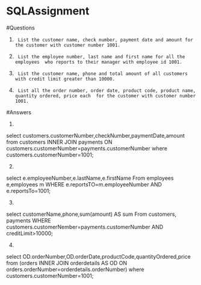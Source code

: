 # SQLAssignment

#Questions

1.      List the customer name, check number, payment date and amount for the customer with customer number 1001.


2.      List the employee number, last name and first name for all the employees  who reports to their manager with employee id 1001.


3.      List the customer name, phone and total amount of all customers with credit limit greater than 10000.


4.      List all the order number, order date, product code, product name, quantity ordered, price each  for the customer with customer number 1001.

#Answers

1. 
select customers.customerNumber,checkNumber,paymentDate,amount from customers INNER JOIN payments ON customers.customerNumber=payments.customerNumber where customers.customerNumber=1001;

2.
select e.employeeNumber,e.lastName,e.firstName From employees e,employees m WHERE e.reportsTO=m.employeeNumber AND e.reportsTo=1001;

3.
select customerName,phone,sum(amount) AS sum From customers, payments WHERE customers.customerNember=payments.customerNumber AND creditLimit>10000;

4.
 select OD.orderNumber,OD.orderDate,productCode,quantityOrdered,price from (orders  INNER JOIN orderdetails AS OD ON orders.orderNumber=orderdetails.orderNumber) where customers.customerNumber=1001;
